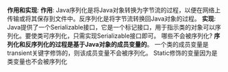 **作用和实现**:
	**作用**:
		Java序列化是将Java对象转换为字节流的过程，以便在网络上传输或将其保存到文件中。反序列化是将字节流转换回Java对象的过程。
	**实现**:
		Java提供了一个Serializable接口，它是一个标记接口，用于指示类的对象可以序列化。要使类可序列化，只需实现Serializable接口即可。
哪些不会被序列化?
	**序列化和反序列化的过程是基于Java对象的成员变量的**。
	一个类的成员变量是transient关键字修饰的，则该成员变量不会被序列化。
	Static修饰的变量因为是类变量也不会被序列化

























